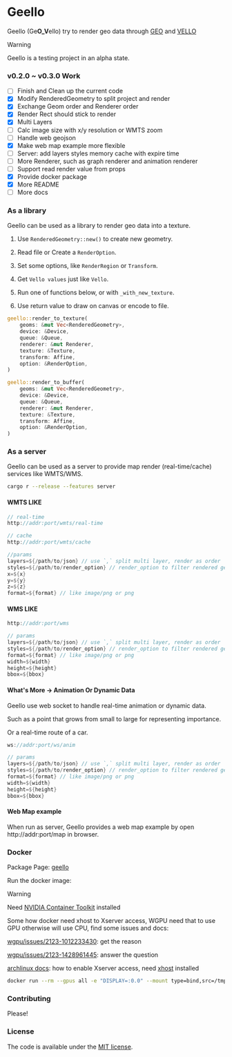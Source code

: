 # Geello

Geello (Ge**O_V**ello) try to render geo data through [GEO](https://github.com/georust/geo) and [VELLO](https://github.com/linebender/vello)

> [!WARNING]
> Geello is a testing project in an alpha state.
>

### v0.2.0 ~ v0.3.0 Work

- [ ] Finish and Clean up the current code
- [x] Modify RenderedGeometry to split project and render
- [x] Exchange Geom order and Renderer order
- [x] Render Rect should stick to render
- [x] Multi Layers
- [ ] Calc image size with x/y resolution or WMTS zoom
- [ ] Handle web geojson
- [x] Make web map example more flexible
- [ ] Server: add layers styles memory cache with expire time
- [ ] More Renderer, such as graph renderer and animation renderer
- [ ] Support read render value from props
- [x] Provide docker package
- [x] More README
- [ ] More docs

### As a library

Geello can be used as a library to render geo data into a texture.

1. Use `RenderedGeometry::new()` to create new geometry.

1. Read file or Create a `RenderOption`.

1. Set some options, like `RenderRegion` or `Transform`.

1. Get `Vello values` just like `Vello`.

1. Run one of functions below, or with `_with_new_texture`.

1. Use return value to draw on canvas or encode to file.

```rust
geello::render_to_texture(
    geoms: &mut Vec<RenderedGeometry>,
    device: &Device,
    queue: &Queue,
    renderer: &mut Renderer,
    texture: &Texture,
    transform: Affine,
    option: &RenderOption,
)
```

```rust
geello::render_to_buffer(
    geoms: &mut Vec<RenderedGeometry>,
    device: &Device,
    queue: &Queue,
    renderer: &mut Renderer,
    texture: &Texture,
    transform: Affine,
    option: &RenderOption,
)
```

### As a server

Geello can be used as a server to provide map render (real-time/cache) services like WMTS/WMS.

```bash
cargo r --release --features server
```

#### WMTS LIKE

```rust
// real-time
http://addr:port/wmts/real-time

// cache
http://addr:port/wmts/cache

//params
layers=${/path/to/json} // use `,` split multi layer, render as order
styles=${/path/to/render_option} // render_option to filter rendered geometry
x=${x}
y=${y}
z=${z}
format=${format} // like image/png or png
```

#### WMS LIKE

```rust
http://addr:port/wms

// params
layers=${/path/to/json} // use `,` split multi layer, render as order
styles=${/path/to/render_option} // render_option to filter rendered geometry
format=${format} // like image/png or png
width=${width}
height=${height}
bbox=${bbox}
```

#### What's More -> Animation Or Dynamic Data

Geello use web socket to handle real-time animation or dynamic data.

Such as a point that grows from small to large for representing importance.

Or a real-time route of a car.

```rust
ws://addr:port/ws/anim

// params
layers=${/path/to/json} // use `,` split multi layer, render as order
styles=${/path/to/render_option} // render_option to filter rendered geometry
format=${format} // like image/png or png
width=${width}
height=${height}
bbox=${bbox}
```

#### Web Map example

When run as server, Geello provides a web map example by open http://addr:port/map in browser.

### Docker

Package Page: [geello](https://github.com/DeadPoetSpoon/geello/pkgs/container/geello)

Run the docker image:

> [!WARNING]
> Need [NVIDIA Container Toolkit](https://docs.nvidia.com/datacenter/cloud-native/container-toolkit/latest/install-guide.html) installed
>
> Some how docker need xhost to Xserver access, WGPU need that to use GPU otherwise will use CPU, find some issues and docs:
>
> [wgpu/issues/2123-1012233430](https://github.com/gfx-rs/wgpu/issues/2123#issuecomment-1012233430): get the reason
>
> [wgpu/issues/2123-1428961445](https://github.com/gfx-rs/wgpu/issues/2123#issuecomment-1428961445): answer the question
>
> [archlinux docs](https://wiki.archlinux.org/title/Docker#Run_graphical_programs_inside_a_container): how to enable Xserver access, need [xhost](https://wiki.archlinuxcn.org/wiki/Xhost) installed
>

```bash
docker run --rm --gpus all -e "DISPLAY=:0.0" --mount type=bind,src=/tmp/.X11-unix,dst=/tmp/.X11-unix --device=/dev/dri:/dev/dri -p 8080:8080 ghcr.io/deadpoetspoon/geello:latest
```

### Contributing

Please!

### License

The code is available under the [MIT license](./LICENSE).
